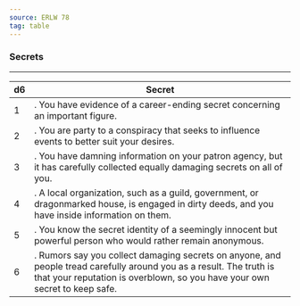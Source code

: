 ```yaml
---
source: ERLW 78
tag: table
---
```


### Secrets
---
|d6|Secret|
|----|------------|
|1|. You have evidence of a career-ending secret concerning an important figure.|
|2|. You are party to a conspiracy that seeks to influence events to better suit your desires.|
|3|. You have damning information on your patron agency, but it has carefully collected equally damaging secrets on all of you.|
|4|. A local organization, such as a guild, government, or dragonmarked house, is engaged in dirty deeds, and you have inside information on them.|
|5|. You know the secret identity of a seemingly innocent but powerful person who would rather remain anonymous.|
|6|. Rumors say you collect damaging secrets on anyone, and people tread carefully around you as a result. The truth is that your reputation is overblown, so you have your own secret to keep safe.|

